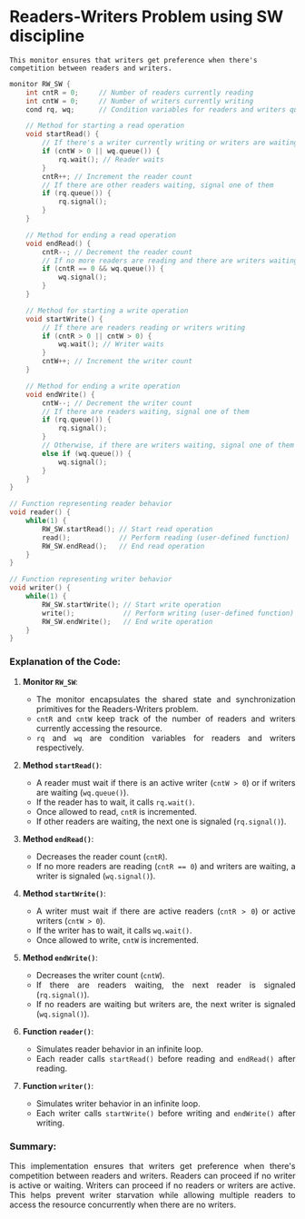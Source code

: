 # Readers-Writers Problem using SW discipline
    This monitor ensures that writers get preference when there's competition between readers and writers.

<div align="justify">

```cpp
monitor RW_SW {
    int cntR = 0;     // Number of readers currently reading
    int cntW = 0;     // Number of writers currently writing
    cond rq, wq;      // Condition variables for readers and writers queues

    // Method for starting a read operation
    void startRead() {
        // If there's a writer currently writing or writers are waiting
        if (cntW > 0 || wq.queue()) {
            rq.wait(); // Reader waits
        }
        cntR++; // Increment the reader count
        // If there are other readers waiting, signal one of them
        if (rq.queue()) {
            rq.signal();
        }
    }

    // Method for ending a read operation
    void endRead() {
        cntR--; // Decrement the reader count
        // If no more readers are reading and there are writers waiting, signal a writer
        if (cntR == 0 && wq.queue()) {
            wq.signal();
        }
    }

    // Method for starting a write operation
    void startWrite() {
        // If there are readers reading or writers writing
        if (cntR > 0 || cntW > 0) {
            wq.wait(); // Writer waits
        }
        cntW++; // Increment the writer count
    }

    // Method for ending a write operation
    void endWrite() {
        cntW--; // Decrement the writer count
        // If there are readers waiting, signal one of them
        if (rq.queue()) {
            rq.signal();
        }
        // Otherwise, if there are writers waiting, signal one of them
        else if (wq.queue()) {
            wq.signal();
        }
    }
}

// Function representing reader behavior
void reader() {
    while(1) {
        RW_SW.startRead(); // Start read operation
        read();            // Perform reading (user-defined function)
        RW_SW.endRead();   // End read operation
    }
}

// Function representing writer behavior
void writer() {
    while(1) {
        RW_SW.startWrite(); // Start write operation
        write();            // Perform writing (user-defined function)
        RW_SW.endWrite();   // End write operation
    }
}
```

### Explanation of the Code:

1. **Monitor `RW_SW`**:
   - The monitor encapsulates the shared state and synchronization primitives for the Readers-Writers problem.
   - `cntR` and `cntW` keep track of the number of readers and writers currently accessing the resource.
   - `rq` and `wq` are condition variables for readers and writers respectively.

2. **Method `startRead()`**:
   - A reader must wait if there is an active writer (`cntW > 0`) or if writers are waiting (`wq.queue()`).
   - If the reader has to wait, it calls `rq.wait()`.
   - Once allowed to read, `cntR` is incremented.
   - If other readers are waiting, the next one is signaled (`rq.signal()`).

3. **Method `endRead()`**:
   - Decreases the reader count (`cntR`).
   - If no more readers are reading (`cntR == 0`) and writers are waiting, a writer is signaled (`wq.signal()`).

4. **Method `startWrite()`**:
   - A writer must wait if there are active readers (`cntR > 0`) or active writers (`cntW > 0`).
   - If the writer has to wait, it calls `wq.wait()`.
   - Once allowed to write, `cntW` is incremented.

5. **Method `endWrite()`**:
   - Decreases the writer count (`cntW`).
   - If there are readers waiting, the next reader is signaled (`rq.signal()`).
   - If no readers are waiting but writers are, the next writer is signaled (`wq.signal()`).

6. **Function `reader()`**:
   - Simulates reader behavior in an infinite loop.
   - Each reader calls `startRead()` before reading and `endRead()` after reading.

7. **Function `writer()`**:
   - Simulates writer behavior in an infinite loop.
   - Each writer calls `startWrite()` before writing and `endWrite()` after writing.

### Summary:

This implementation ensures that writers get preference when there's competition between readers and writers. Readers can proceed if no writer is active or waiting. Writers can proceed if no readers or writers are active. This helps prevent writer starvation while allowing multiple readers to access the resource concurrently when there are no writers.

</div>